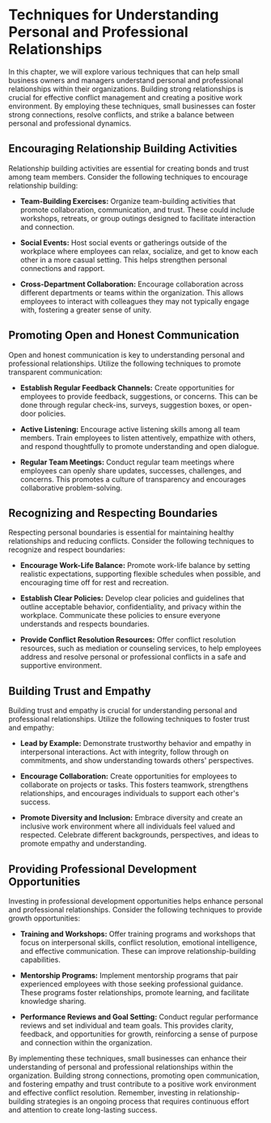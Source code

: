 # Techniques for Understanding Personal and Professional Relationships

In this chapter, we will explore various techniques that can help small business owners and managers understand personal and professional relationships within their organizations. Building strong relationships is crucial for effective conflict management and creating a positive work environment. By employing these techniques, small businesses can foster strong connections, resolve conflicts, and strike a balance between personal and professional dynamics.

## Encouraging Relationship Building Activities

Relationship building activities are essential for creating bonds and trust among team members. Consider the following techniques to encourage relationship building:

- **Team-Building Exercises:** Organize team-building activities that promote collaboration, communication, and trust. These could include workshops, retreats, or group outings designed to facilitate interaction and connection.
    
- **Social Events:** Host social events or gatherings outside of the workplace where employees can relax, socialize, and get to know each other in a more casual setting. This helps strengthen personal connections and rapport.
    
- **Cross-Department Collaboration:** Encourage collaboration across different departments or teams within the organization. This allows employees to interact with colleagues they may not typically engage with, fostering a greater sense of unity.
    

## Promoting Open and Honest Communication

Open and honest communication is key to understanding personal and professional relationships. Utilize the following techniques to promote transparent communication:

- **Establish Regular Feedback Channels:** Create opportunities for employees to provide feedback, suggestions, or concerns. This can be done through regular check-ins, surveys, suggestion boxes, or open-door policies.
    
- **Active Listening:** Encourage active listening skills among all team members. Train employees to listen attentively, empathize with others, and respond thoughtfully to promote understanding and open dialogue.
    
- **Regular Team Meetings:** Conduct regular team meetings where employees can openly share updates, successes, challenges, and concerns. This promotes a culture of transparency and encourages collaborative problem-solving.
    

## Recognizing and Respecting Boundaries

Respecting personal boundaries is essential for maintaining healthy relationships and reducing conflicts. Consider the following techniques to recognize and respect boundaries:

- **Encourage Work-Life Balance:** Promote work-life balance by setting realistic expectations, supporting flexible schedules when possible, and encouraging time off for rest and recreation.
    
- **Establish Clear Policies:** Develop clear policies and guidelines that outline acceptable behavior, confidentiality, and privacy within the workplace. Communicate these policies to ensure everyone understands and respects boundaries.
    
- **Provide Conflict Resolution Resources:** Offer conflict resolution resources, such as mediation or counseling services, to help employees address and resolve personal or professional conflicts in a safe and supportive environment.
    

## Building Trust and Empathy

Building trust and empathy is crucial for understanding personal and professional relationships. Utilize the following techniques to foster trust and empathy:

- **Lead by Example:** Demonstrate trustworthy behavior and empathy in interpersonal interactions. Act with integrity, follow through on commitments, and show understanding towards others' perspectives.
    
- **Encourage Collaboration:** Create opportunities for employees to collaborate on projects or tasks. This fosters teamwork, strengthens relationships, and encourages individuals to support each other's success.
    
- **Promote Diversity and Inclusion:** Embrace diversity and create an inclusive work environment where all individuals feel valued and respected. Celebrate different backgrounds, perspectives, and ideas to promote empathy and understanding.
    

## Providing Professional Development Opportunities

Investing in professional development opportunities helps enhance personal and professional relationships. Consider the following techniques to provide growth opportunities:

- **Training and Workshops:** Offer training programs and workshops that focus on interpersonal skills, conflict resolution, emotional intelligence, and effective communication. These can improve relationship-building capabilities.
    
- **Mentorship Programs:** Implement mentorship programs that pair experienced employees with those seeking professional guidance. These programs foster relationships, promote learning, and facilitate knowledge sharing.
    
- **Performance Reviews and Goal Setting:** Conduct regular performance reviews and set individual and team goals. This provides clarity, feedback, and opportunities for growth, reinforcing a sense of purpose and connection within the organization.
    

By implementing these techniques, small businesses can enhance their understanding of personal and professional relationships within the organization. Building strong connections, promoting open communication, and fostering empathy and trust contribute to a positive work environment and effective conflict resolution. Remember, investing in relationship-building strategies is an ongoing process that requires continuous effort and attention to create long-lasting success.
